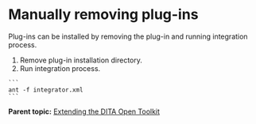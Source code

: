 # Manually removing plug-ins

Plug-ins can be installed by removing the plug-in and running integration process.

1.   Remove plug-in installation directory. 
2.   Run integration process. 

    ```
    ant -f integrator.xml
    ```


**Parent topic:** [Extending the DITA Open Toolkit](../dev_ref/extending-the-ot.md)

